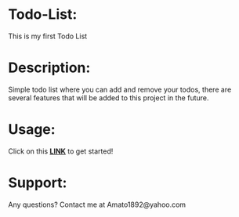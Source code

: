 <h1>Todo-List:</h1> This is my first Todo List  
<h1>Description:</h1> Simple todo list where you can add and remove your todos, there are several features that will be added to this project in the future.
<h1>Usage:</h1> Click on this <a href="https://amato1891.github.io/todolist/"><strong>LINK</strong></a> to get started!
<h1>Support:</h1> Any questions? Contact me at Amato1892@yahoo.com
